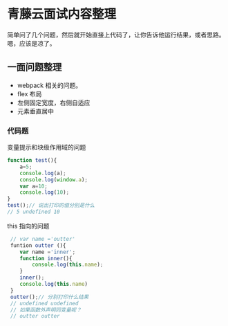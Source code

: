 # 青藤云面试内容整理

简单问了几个问题，然后就开始直接上代码了，让你告诉他运行结果，或者思路。嗯，应该是凉了。

## 一面问题整理

- webpack 相关的问题。
- flex 布局
- 左侧固定宽度，右侧自适应
- 元素垂直居中
  
### 代码题

变量提示和块级作用域的问题

```js
function test(){
    a=5;
    console.log(a);
    console.log(window.a);
    var a=10;
    console.log(10);
}
test();// 说出打印的值分别是什么
// 5 undefined 10
```

this 指向的问题

```js
 // var name ='outter'
 funtion outter (){
    var name ='inner';
    function inner(){
        console.log(this.name);
    }
    inner();
    console.log(this.name)
 }
 outter();// 分别打印什么结果
 // undefined undefined
 // 如果函数外声明同变量呢？
 // outter outter 
```
